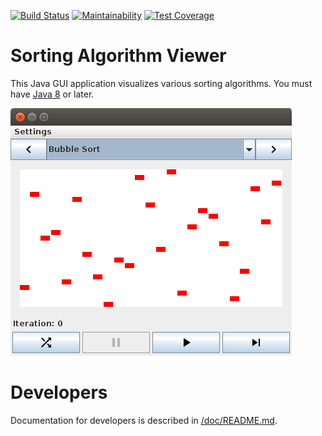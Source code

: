 [![Build Status](https://travis-ci.org/joshchamberlain/CS471-Assignments-UMLIntro-GitHubTest2.svg?branch=master)](https://travis-ci.org/joshchamberlain/CS471-Assignments-UMLIntro-GitHubTest2)
[![Maintainability](https://api.codeclimate.com/v1/badges/83d3e1b3bb55ec1867db/maintainability)](https://codeclimate.com/github/joshchamberlain/CS471-Assignments-UMLIntro-GitHubTest2/maintainability)
[![Test Coverage](https://api.codeclimate.com/v1/badges/83d3e1b3bb55ec1867db/test_coverage)](https://codeclimate.com/github/joshchamberlain/CS471-Assignments-UMLIntro-GitHubTest2/test_coverage)


# Sorting Algorithm Viewer
This Java GUI application visualizes various sorting algorithms. You must have [Java 8](http://www.oracle.com/technetwork/java/javase/overview/java8-2100321.html) or later.

![Screenshot](./doc/screenshots/bubble-sort.png)

# Developers
Documentation for developers is described in [/doc/README.md](./doc/README.md).
